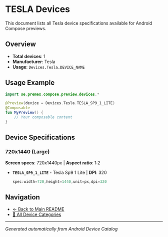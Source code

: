 # TESLA Devices

This document lists all Tesla device specifications available for Android Compose previews.

## Overview

- **Total devices**: 1
- **Manufacturer**: Tesla
- **Usage**: `Devices.Tesla.DEVICE_NAME`

## Usage Example

```kotlin
import se.premex.compose.preview.devices.*

@Preview(device = Devices.Tesla.TESLA_SP9_1_LITE)
@Composable
fun MyPreview() {
    // Your composable content
}
```

## Device Specifications

### 720x1440 (Large)

**Screen specs**: 720x1440px | **Aspect ratio**: 1:2

- **`TESLA_SP9_1_LITE`** - Tesla Sp9 1 Lite | **DPI**: 320
  ```kotlin
  spec:width=720,height=1440,unit=px,dpi=320
  ```

## Navigation

- [← Back to Main README](../../README.md)
- [📱 All Device Categories](../README.md)

---
*Generated automatically from Android Device Catalog*
